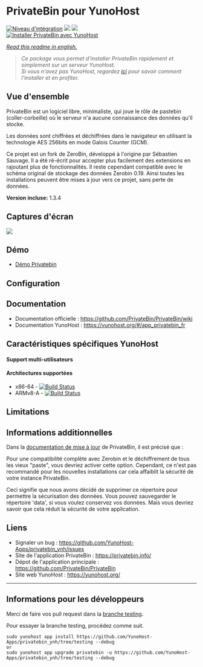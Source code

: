 # PrivateBin pour YunoHost

[![Niveau d'intégration](https://dash.yunohost.org/integration/privatebin.svg)](https://dash.yunohost.org/appci/app/privatebin) ![](https://ci-apps.yunohost.org/ci/badges/privatebin.status.svg) ![](https://ci-apps.yunohost.org/ci/badges/privatebin.maintain.svg)  
[![Installer PrivateBin avec YunoHost](https://install-app.yunohost.org/install-with-yunohost.png)](https://install-app.yunohost.org/?app=privatebin)

*[Read this readme in english.](./README.md)* 

> *Ce package vous permet d'installer PrivateBin rapidement et simplement sur un serveur YunoHost.  
Si vous n'avez pas YunoHost, regardez [ici](https://yunohost.org/#/install) pour savoir comment l'installer et en profiter.*

## Vue d'ensemble

PrivateBin est un logiciel libre, minimaliste, qui joue le rôle de pastebin (coller-corbeille) où le serveur n'a aucune connaissance des données qu'il stocke.

Les données sont chiffrées et déchiffrées dans le navigateur en utilisant la technologie AES 256bits en mode Galois Counter (GCM).

Ce projet est un fork de ZeroBin, développé à l'origine par Sébastien Sauvage. Il a été ré-écrit pour accepter plus facilement des extensions en rajoutant plus de fonctionnalités. Il reste cependant compatible avec le schéma original de stockage des données Zerobin 0.19. Ainsi toutes les installations peuvent être mises à jour vers ce projet, sans perte de données.

**Version incluse:** 1.3.4

## Captures d'écran

![](https://privatebin.info/img/1.0/bootstrap.png)

## Démo

* [Démo Privatebin](https://privatebin.net/)

## Configuration

## Documentation

 * Documentation officielle : https://github.com/PrivateBin/PrivateBin/wiki
 * Documentation YunoHost : https://yunohost.org/#/app_privatebin_fr

## Caractéristiques spécifiques YunoHost

#### Support multi-utilisateurs

#### Architectures supportées

* x86-64 - [![Build Status](https://ci-apps.yunohost.org/ci/logs/privatebin%20%28Apps%29.svg)](https://ci-apps.yunohost.org/ci/apps/privatebin/)
* ARMv8-A - [![Build Status](https://ci-apps-arm.yunohost.org/ci/logs/privatebin%20%28Apps%29.svg)](https://ci-apps-arm.yunohost.org/ci/apps/privatebin/)

## Limitations

## Informations additionnelles

Dans la [documentation de mise à jour](https://github.com/PrivateBin/PrivateBin/wiki/Configuration#zerobincompatibility) de PrivateBin, il est précisé que :

Pour une compatibilité complète avec Zerobin et le déchiffrement de tous les vieux "paste", vous devriez activer cette option. Cependant, ce n'est pas recommandé pour les nouvelles installations car cela affaiblit la sécurité de votre instance PrivateBin.

Ceci signifie que nous avons décidé de supprimer ce répertoire pour permettre la sécurisation des données. Vous pouvez sauvegarder le répertoire 'data', si vous voulez conservez vos données. Mais vous devriez savoir que cela réduit la sécurité de votre application.

## Liens

 * Signaler un bug : https://github.com/YunoHost-Apps/privatebin_ynh/issues
 * Site de l'application PrivateBin : https://privatebin.info/
 * Dépot de l'application principale : https://github.com/PrivateBin/PrivateBin
 * Site web YunoHost : https://yunohost.org/

---

## Informations pour les développeurs

Merci de faire vos pull request dans la [branche testing](https://github.com/YunoHost-Apps/privatebin_ynh/tree/testing).

Pour essayer la branche testing, procédez comme suit.
```
sudo yunohost app install https://github.com/YunoHost-Apps/privatebin_ynh/tree/testing --debug
or
sudo yunohost app upgrade privatebin -u https://github.com/YunoHost-Apps/privatebin_ynh/tree/testing --debug
```
